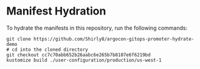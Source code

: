 # Manifest Hydration

To hydrate the manifests in this repository, run the following commands:

```shell
git clone https://github.com/Shirly8/argocon-gitops-promoter-hydrate-demo
# cd into the cloned directory
git checkout cc7c70abb652b26aabc6e265b7b8107e6f6219bd
kustomize build ./user-configuration/production/us-west-1
```
